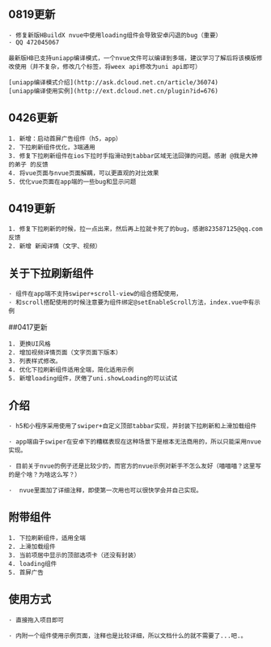 ## 0819更新 

	· 修复新版HBuildX nvue中使用loading组件会导致安卓闪退的bug（重要）
	· QQ 472045067
	
	最新版HB已支持uniapp编译模式，一个nvue文件可以编译到多端，建议学习了解后将该模版修改使用（并不复杂，修改几个标签，将weex api修改为uni api即可）
	
	[uniapp编译模式介绍](http://ask.dcloud.net.cn/article/36074)
	[uniapp编译使用实例](http://ext.dcloud.net.cn/plugin?id=676)
	

## 0426更新

	1. 新增：启动首屏广告组件（h5，app）
	2. 下拉刷新组件优化，3端通用
	3. 修复下拉刷新组件在ios下拉时手指滑动到tabbar区域无法回弹的问题。感谢 @我是大神的弟子 的反馈
	4. 将vue页面与nvue页面解耦，可以更直观的对比效果
	5. 优化vue页面在app端的一些bug和显示问题


## 0419更新

	1. 修复下拉刷新的时候，拉一点出来，然后再上拉就卡死了的bug，感谢823587125@qq.com反馈
	2. 新增 新闻详情（文字、视频）

## 关于下拉刷新组件

	· 组件在app端不支持swiper+scroll-view的组合搭配使用，
	· 和scroll搭配使用的时候注意要为组件绑定@setEnableScroll方法，index.vue中有示例
	
##0417更新

	1. 更换UI风格
	2. 增加视频详情页面（文字页面下版本）
	3. 列表样式修改。
	4. 优化下拉刷新组件适用全端，简化适用示例
	5. 新增loading组件，厌倦了uni.showLoading的可以试试


## 介绍

	· h5和小程序采用使用了swiper+自定义顶部tabbar实现，并封装下拉刷新和上滑加载组件

	· app端由于swiper在安卓下的糟糕表现在这种场景下是根本无法商用的，所以只能采用nvue实现。

	· 目前关于nvue的例子还是比较少的，而官方的nvue示例对新手不怎么友好（喵喵喵？这里写的是个啥？为啥这么写？）

	·  nvue里面加了详细注释，即使第一次用也可以很快学会并自己实现。
	
## 附带组件

	1. 下拉刷新组件，适用全端
	2. 上滑加载组件 
	3. 当前项居中显示的顶部选项卡（还没有封装）
	4. loading组件
	5. 首屏广告
 
## 使用方式

	· 直接拖入项目即可

	· 内附一个组件使用示例页面，注释也是比较详细，所以文档什么的就不需要了...吧.。